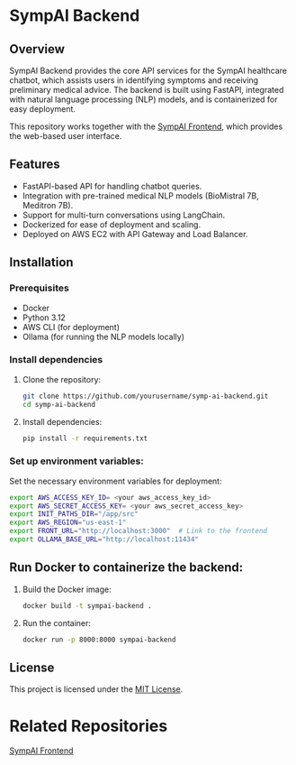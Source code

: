 
# SympAI Backend

## Overview
SympAI Backend provides the core API services for the SympAI healthcare chatbot, which assists users in identifying symptoms and receiving preliminary medical advice. The backend is built using FastAPI, integrated with natural language processing (NLP) models, and is containerized for easy deployment.

This repository works together with the [SympAI Frontend](https://github.com/MoKenawy/sympai-front), which provides the web-based user interface.

## Features
- FastAPI-based API for handling chatbot queries.
- Integration with pre-trained medical NLP models (BioMistral 7B, Meditron 7B).
- Support for multi-turn conversations using LangChain.
- Dockerized for ease of deployment and scaling.
- Deployed on AWS EC2 with API Gateway and Load Balancer.

## Installation

### Prerequisites
- Docker
- Python 3.12
- AWS CLI (for deployment)
- Ollama (for running the NLP models locally)

### Install dependencies

1. Clone the repository:
   ```bash
   git clone https://github.com/yourusername/symp-ai-backend.git
   cd symp-ai-backend
   ```
2. Install dependencies:
   ```bash
   pip install -r requirements.txt
   ```

### Set up environment variables:
Set the necessary environment variables for deployment:
   ```bash
   export AWS_ACCESS_KEY_ID= <your aws_access_key_id>
   export AWS_SECRET_ACCESS_KEY= <your aws_secret_access_key>
   export INIT_PATHS_DIR="/app/src"
   export AWS_REGION="us-east-1"
   export FRONT_URL="http://localhost:3000"  # Link to the frontend
   export OLLAMA_BASE_URL="http://localhost:11434"
   ```


## Run Docker to containerize the backend:
1. Build the Docker image:
   ```bash
   docker build -t sympai-backend .
   ```

1. Run the container:
   ```bash
   docker run -p 8000:8000 sympai-backend
   ```

## License
This project is licensed under the [MIT License](https://github.com/MoKenawy/sympai-backend/blob/main/LICENSE).

# Related Repositories
[SympAI Frontend](https://github.com/MoKenawy/sympai-front)
